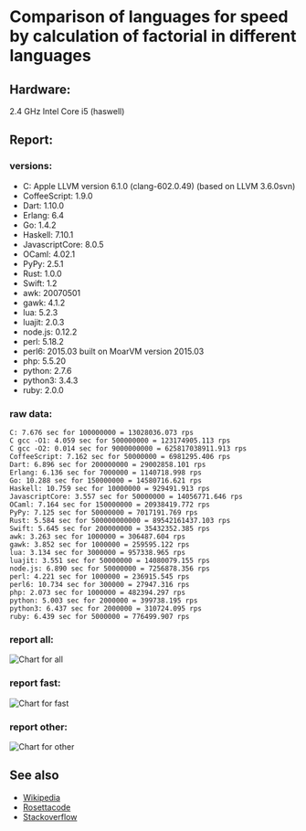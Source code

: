 Comparison of languages for speed by calculation of factorial in different languages
====================================================================================

Hardware:
---------
2.4 GHz Intel Core i5 (haswell)

Report:
-------
### versions:

  * C: Apple LLVM version 6.1.0 (clang-602.0.49) (based on LLVM 3.6.0svn)
  * CoffeeScript: 1.9.0
  * Dart: 1.10.0
  * Erlang: 6.4
  * Go: 1.4.2
  * Haskell: 7.10.1
  * JavascriptCore: 8.0.5
  * OCaml: 4.02.1
  * PyPy: 2.5.1
  * Rust: 1.0.0
  * Swift: 1.2
  * awk: 20070501
  * gawk: 4.1.2
  * lua: 5.2.3
  * luajit: 2.0.3
  * node.js: 0.12.2
  * perl: 5.18.2
  * perl6: 2015.03 built on MoarVM version 2015.03
  * php: 5.5.20
  * python: 2.7.6
  * python3: 3.4.3
  * ruby: 2.0.0


### raw data:

    C: 7.676 sec for 100000000 = 13028036.073 rps
    C gcc -O1: 4.059 sec for 500000000 = 123174905.113 rps
    C gcc -O2: 0.014 sec for 9000000000 = 625817038911.913 rps
    CoffeeScript: 7.162 sec for 50000000 = 6981295.406 rps
    Dart: 6.896 sec for 200000000 = 29002858.101 rps
    Erlang: 6.136 sec for 7000000 = 1140718.998 rps
    Go: 10.288 sec for 150000000 = 14580716.621 rps
    Haskell: 10.759 sec for 10000000 = 929491.913 rps
    JavascriptCore: 3.557 sec for 50000000 = 14056771.646 rps
    OCaml: 7.164 sec for 150000000 = 20938419.772 rps
    PyPy: 7.125 sec for 50000000 = 7017191.769 rps
    Rust: 5.584 sec for 500000000000 = 89542161437.103 rps
    Swift: 5.645 sec for 200000000 = 35432352.385 rps
    awk: 3.263 sec for 1000000 = 306487.604 rps
    gawk: 3.852 sec for 1000000 = 259595.122 rps
    lua: 3.134 sec for 3000000 = 957338.965 rps
    luajit: 3.551 sec for 50000000 = 14080079.155 rps
    node.js: 6.890 sec for 50000000 = 7256878.356 rps
    perl: 4.221 sec for 1000000 = 236915.545 rps
    perl6: 10.734 sec for 300000 = 27947.316 rps
    php: 2.073 sec for 1000000 = 482394.297 rps
    python: 5.003 sec for 2000000 = 399738.195 rps
    python3: 6.437 sec for 2000000 = 310724.095 rps
    ruby: 6.439 sec for 5000000 = 776499.907 rps


### report all:

![Chart for all](https://chart.googleapis.com/chart?cht=bhs&chs=674x445&chd=t%3A123174905%2C35432352%2C29002858%2C20938419%2C14580716%2C14080079%2C14056771%2C13028036%2C7256878%2C7017191%2C6981295%2C1140718%2C957338%2C929491%2C776499%2C482394%2C399738%2C310724%2C306487%2C259595%2C236915&chco=4d89f9&chbh=15&chds=0,123174905.113444&chxt=x,y,r&chxl=1%3A%7Cperl%7Cgawk%7Cawk%7Cpython3%7Cpython%7Cphp%7Cruby%7CHaskell%7Clua%7CErlang%7CCoffeeScript%7CPyPy%7Cnode.js%7CC%7CJavascriptCore%7Cluajit%7CGo%7COCaml%7CDart%7CSwift%7CC%20gcc%20-O1%7C2%3A%7C236915%20rps%7C259595%20rps%7C306487%20rps%7C310724%20rps%7C399738%20rps%7C482394%20rps%7C776499%20rps%7C929491%20rps%7C957338%20rps%7C1140718%20rps%7C6981295%20rps%7C7017191%20rps%7C7256878%20rps%7C13028036%20rps%7C14056771%20rps%7C14080079%20rps%7C14580716%20rps%7C20938419%20rps%7C29002858%20rps%7C35432352%20rps%7C123174905%20rps%7C0%3A%7C0%20%25%7C10%20%25%7C20%20%25%7C30%20%25%7C40%20%25%7C50%20%25%7C60%20%25%7C70%20%25%7C80%20%25%7C90%20%25%7C100%20%25)

### report fast:

![Chart for fast](https://chart.googleapis.com/chart?cht=bhs&chs=700x245&chd=t%3A123174905%2C35432352%2C29002858%2C20938419%2C14580716%2C14080079%2C14056771%2C13028036%2C7256878%2C7017191%2C6981295&chco=4d89f9&chbh=15&chds=0,123174905.113444&chxt=x,y,r&chxl=1%3A%7CCoffeeScript%7CPyPy%7Cnode.js%7CC%7CJavascriptCore%7Cluajit%7CGo%7COCaml%7CDart%7CSwift%7CC%20gcc%20-O1%7C2%3A%7C6981295%20rps%7C7017191%20rps%7C7256878%20rps%7C13028036%20rps%7C14056771%20rps%7C14080079%20rps%7C14580716%20rps%7C20938419%20rps%7C29002858%20rps%7C35432352%20rps%7C123174905%20rps%7C0%3A%7C0%20%25%7C10%20%25%7C20%20%25%7C30%20%25%7C40%20%25%7C50%20%25%7C60%20%25%7C70%20%25%7C80%20%25%7C90%20%25%7C100%20%25)

### report other:

![Chart for other](https://chart.googleapis.com/chart?cht=bhs&chs=700x225&chd=t%3A1140718%2C957338%2C929491%2C776499%2C482394%2C399738%2C310724%2C306487%2C259595%2C236915&chco=4d89f9&chbh=15&chds=0,1140718.99779167&chxt=x,y,r&chxl=1%3A%7Cperl%7Cgawk%7Cawk%7Cpython3%7Cpython%7Cphp%7Cruby%7CHaskell%7Clua%7CErlang%7C2%3A%7C236915%20rps%7C259595%20rps%7C306487%20rps%7C310724%20rps%7C399738%20rps%7C482394%20rps%7C776499%20rps%7C929491%20rps%7C957338%20rps%7C1140718%20rps%7C0%3A%7C0%20%25%7C10%20%25%7C20%20%25%7C30%20%25%7C40%20%25%7C50%20%25%7C60%20%25%7C70%20%25%7C80%20%25%7C90%20%25%7C100%20%25)



See also
--------

  * [Wikipedia](http://en.wikipedia.org/wiki/Factorial)
  * [Rosettacode](http://rosettacode.org/wiki/Factorial)
  * [Stackoverflow](http://stackoverflow.com/questions/23930/factorial-algorithms-in-different-languages)
